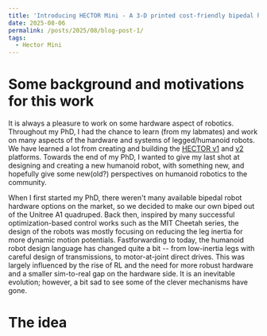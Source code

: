 ```yaml
---
title: 'Introducing HECTOR Mini - A 3-D printed cost-friendly bipedal humanoid robot'
date: 2025-08-06
permalink: /posts/2025/08/blog-post-1/
tags:
  - Hector Mini
---
```



Some background and motivations for this work
======
It is always a pleasure to work on some hardware aspect of robotics. Throughout my PhD, I had the chance to learn (from my labmates) and work on many aspects of the hardware and systems of legged/humanoid robots.
We have learned a lot from creating and building the [HECTOR v1](https://youtu.be/NcW-NFwjMh0) and [v2](https://youtu.be/W4f0641Kcpg?si=lgCcTYkCz_Fuz41s) platforms. Towards the end of my PhD, I wanted to give my last shot at designing and creating a new humanoid robot, with something new, and hopefully give some new(old?) perspectives on humanoid robotics to the community. 

When I first started my PhD, there weren't many available bipedal robot hardware options on the market, so we decided to make our own biped out of the Unitree A1 quadruped. Back then, inspired by many successful optimization-based control works such as the MIT Cheetah series, the design of the robots was mostly focusing on reducing the leg inertia for more dynamic motion potentials. Fastforwarding to today, the humanoid robot design language has changed quite a bit -- from low-inertia legs with careful design of transmissions, to motor-at-joint direct drives. This was largely influenced by the rise of RL and the need for more robust hardware and a smaller sim-to-real gap on the hardware side. It is an inevitable evolution; however, a bit sad to see some of the clever mechanisms have gone. 


The idea
======

